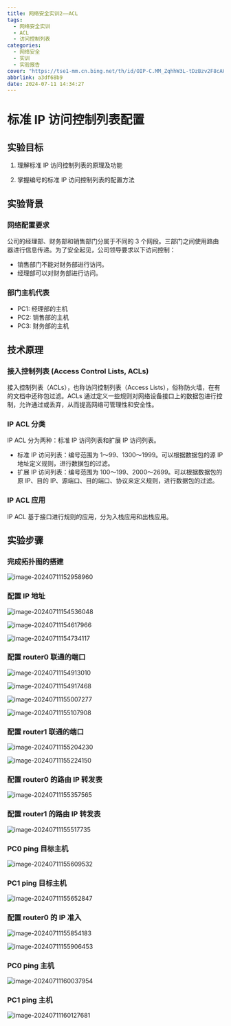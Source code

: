 ```yaml
---
title: 网络安全实训2——ACL
tags:
  - 网络安全实训
  - ACL
  - 访问控制列表
categories:
  - 网络安全
  - 实训
  - 实验报告
cover: "https://tse1-mm.cn.bing.net/th/id/OIP-C.MM_ZqhhW3L-tDzBzv2F8cAHaCk?w=296&h=121&c=7&r=0&o=5&pid=1.7"
abbrlink: a3df68b9
date: 2024-07-11 14:34:27
---
```


# 标准 IP 访问控制列表配置

## 实验目标

1. 理解标准 IP 访问控制列表的原理及功能

2. 掌握编号的标准 IP 访问控制列表的配置方法

## 实验背景

### 网络配置要求

公司的经理部、财务部和销售部门分属于不同的 3 个网段。三部门之间使用路由器进行信息传递。为了安全起见，公司领导要求以下访问控制：

- 销售部门不能对财务部进行访问。
- 经理部可以对财务部进行访问。

### 部门主机代表

- PC1: 经理部的主机
- PC2: 销售部的主机
- PC3: 财务部的主机

## 技术原理

### 接入控制列表 (Access Control Lists, ACLs)

接入控制列表（ACLs），也称访问控制列表（Access Lists），俗称防火墙，在有的文档中还称包过滤。ACLs 通过定义一些规则对网络设备接口上的数据包进行控制，允许通过或丢弃，从而提高网络可管理性和安全性。

### IP ACL 分类

IP ACL 分为两种：标准 IP 访问列表和扩展 IP 访问列表。

- 标准 IP 访问列表：编号范围为 1～99、1300～1999。可以根据数据包的源 IP 地址定义规则，进行数据包的过滤。
- 扩展 IP 访问列表：编号范围为 100～199、2000～2699。可以根据数据包的原 IP、目的 IP、源端口、目的端口、协议来定义规则，进行数据包的过滤。

### IP ACL 应用

IP ACL 基于接口进行规则的应用，分为入栈应用和出栈应用。

## 实验步骤

### 完成拓扑图的搭建

![image-20240711152958960](../images/zuolao/2/image-20240711152958960.png)

### 配置 IP 地址

![image-20240711154536048](../images/zuolao/2/image-20240711154536048.png)

![image-20240711154617966](../images/zuolao/2/image-20240711154617966.png)

![image-20240711154734117](../images/zuolao/2/image-20240711154734117.png)

### 配置 router0 联通的端口

![image-20240711154913010](../images/zuolao/2/image-20240711154913010.png)

![image-20240711154917468](../images/zuolao/2/image-20240711154917468.png)

![image-20240711155007277](../images/zuolao/2/image-20240711155007277.png)

![image-20240711155107908](../images/zuolao/2/image-20240711155107908.png)

### 配置 router1 联通的端口

![image-20240711155204230](../images/zuolao/2/image-20240711155204230.png)

![image-20240711155224150](../images/zuolao/2/image-20240711155224150.png)

### 配置 router0 的路由 IP 转发表

![image-20240711155357565](../images/zuolao/2/image-20240711155357565.png)

### 配置 router1 的路由 IP 转发表

![image-20240711155517735](../images/zuolao/2/image-20240711155517735.png)

### PC0 ping 目标主机

![image-20240711155609532](../images/zuolao/2/image-20240711155609532.png)

### PC1 ping 目标主机

![image-20240711155652847](../images/zuolao/2/image-20240711155652847.png)

### 配置 router0 的 IP 准入

![image-20240711155854183](../images/zuolao/2/image-20240711155854183.png)

![image-20240711155906453](../images/zuolao/2/image-20240711155906453.png)

### PC0 ping 主机

![image-20240711160037954](../images/zuolao/2/image-20240711160037954.png)

### PC1 ping 主机

![image-20240711160127681](../images/zuolao/2/image-20240711160127681.png)
